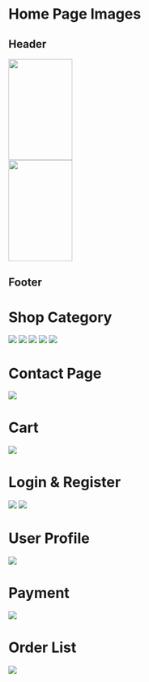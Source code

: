 # Home Page Images

## Header

<img src="/Project-Images/Home.png" style="height:200px;width:50%;margin-right:20px"> <img src="/Project-Images/Home-2.png" style="height:200px;width:50%">

## Footer



#  Shop Category

<img src="/Project-Images/Mobile.png">

<img src="/Project-Images/Laptop.png">

<img src="/Project-Images/Tab.png">

<img src="/Project-Images/Case-cover.png">

<img src="/Project-Images/Tv-audio.png">

# Contact Page 

<img src="/Project-Images/contactus.png">

# Cart

<img src="/Project-Images/cart.png">

# Login & Register

<img src="/Project-Images/login.png">

<img src="/Project-Images/register.png">

# User Profile

<img src="/Project-Images/profile.png">

# Payment

<img src="/Project-Images/payment.png">

# Order List

<img src="/Project-Images/orderlist.png">
